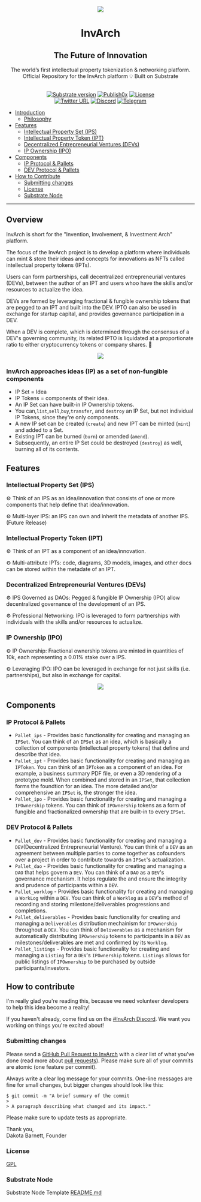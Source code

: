 <div align="center">
<img src="https://github.com/InvArch/brand/blob/main/Logo.png">
</div>

<div align="Center">
<h1>InvArch</h1>
<h2> The Future of Innovation </h2>
The world’s first intellectual property tokenization & networking platform.
<br>
Official Repository for the InvArch platform 💡
Built on Substrate 

<br>  
<br>

[![Substrate version](https://img.shields.io/badge/Substrate-3.0.0-brightgreen?logo=Parity%20Substrate)](https://substrate.dev/)
[![Publish0x](https://img.shields.io/badge/Publish0x-InvArch-brightgreen)](https://www.publish0x.com/blockchain-economy)
[![License](https://img.shields.io/github/license/InvArch/InvArch?color=green)](https://github.com/InvArch/InvArch/blob/main/LICENSE)
 <br />
[![Twitter URL](https://img.shields.io/twitter/url?style=social&url=https%3A%2F%2Ftwitter.com%2FInvArch)](https://twitter.com/InvArch_Tech)
[![Discord](https://img.shields.io/badge/Discord-gray?logo=discord)](https://discord.gg/J3hapvrpZJ)
[![Telegram](https://img.shields.io/badge/Telegram-gray?logo=telegram)]()
</div>

<!-- TOC -->

- [Introduction](##-Overview)
  - [Philosophy](###-InvArch-approaches-ideas-(IP)-as-a-set-of-non-fungible-components)
- [Features](##-Features)
  - [Intellectual Property Set (IPS)](###-Intellectual-Property-Set-IPS)
  - [Intellectual Property Token (IPT)](###-Intellectual-Property-Token-IPT)
  - [Decentralized Entrepreneurial Ventures (DEVs)](###-Decentralized-Entrepreneurial-Ventures-DEVs)
  - [IP Ownership (IPO)](###-IP-Ownership-IPO)
- [Components](##-Components)
  - [IP Protocol & Pallets](###-IP-Protocol-&-Pallets)
  - [DEV Protocol & Pallets](###-DEV-Protocol-&-Pallets)
- [How to Contribute](##-How-to-contribute)
  - [Submitting changes](###-Submitting-changes)
  - [License](###-License)
  - [Substrate Node](###-Substrate-Node)

<!-- /TOC -->
---
## Overview

InvArch is short for the "Invention, Involvement, & Investment Arch" platform.

The focus of the InvArch project is to develop a platform where individuals can mint & store their ideas and concepts for innovations as NFTs called
intellectual property tokens (IPTs). 

Users can form partnerships, call decentralized entrepreneurial ventures (DEVs), between the author of an IPT and 
users whoo have the skills and/or resources to actualize the idea. 

DEVs are formed by leveraging fractional & fungible ownership tokens that are pegged to an IPT and built into the DEV. IPTO can also be used 
in exchange for startup capital, and provides governance participation in a DEV. 

When a DEV is complete, which is determined through the consensus of a DEV's governing community, its related IPTO is liquidated at a proportionate
ratio to either cryptocurrency tokens or company shares. 🚀

<div align="center">
<img src="https://i.ibb.co/cxTZQqK/Screen-Shot-2021-08-28-at-5-42-07-PM.png" style="align-center">
</div>

### InvArch approaches ideas (IP) as a set of non-fungible components 
* IP Set = Idea
* IP Tokens  = components of their idea. 
* An IP Set can have built-in IP Ownership tokens. 
* You can,`list`,`sell`,`buy`,`transfer`, and `destroy` an IP Set, but not individual IP Tokens, since they're only components. 
* A new IP set can be created (`create`) and new IPT can be minted (`mint`) and added to a Set.
* Existing IPT can be burned (`burn`) or amended (`amend`). 
* Subsequently, an entire IP Set could be destroyed (`destroy`) as well, burning all of its contents.

## Features

### Intellectual Property Set (IPS)

⚙️   Think of an IPS as an idea/innovation that consists of one or more components that help define that idea/innovation.

⚙️   Multi-layer IPS: an IPS can own and inherit the metadata of another IPS. (Future Release)

### Intellectual Property Token (IPT)

⚙️   Think of an IPT as a component of an idea/innovation.

⚙️   Multi-attribute IPTs: code, diagrams, 3D models, images, and other docs can be stored within the metadate of an IPT.

### Decentralized Entrepreneurial Ventures (DEVs)

⚙️   IPS Governed as DAOs: Pegged & fungible IP Ownership (IPO) allow decentralized governance of the development of an IPS.

⚙️   Professional Networking: IPO is leveraged to form partnerships with individuals with the skills and/or resources to actualize.

### IP Ownership (IPO)

⚙️   IP Ownership: Fractional ownership tokens are minted in quantities of 10k, each representing a 0.01% stake over a IPS.

⚙️   Leveraging IPO: IPO can be leveraged in exchange for not just skills (i.e. partnerships), but also in exchange for capital.

<div align="center">
<img src="https://i.ibb.co/7NKWDM6/Screen-Shot-2021-08-28-at-5-41-35-PM.png" style="align-center">
</div>

## Components

### IP Protocol & Pallets
* `Pallet_ips` - Provides basic functionality for creating and managing an `IPSet`. You can think of an `IPSet` as an idea, which is basically a collection of components (intellectual property tokens) that define and describe that idea.
* `Pallet_ipt` - Provides basic functionality for creating and managing an `IPToken`. You can think of an `IPToken` as a component of an idea. For example, a business summary PDF file, or even a 3D rendering of a prototype mold. When combined and stored in an `IPSet`, that collection forms the foundtion for an idea. The more detailed and/or comprehensive an `IPSet` is, the stronger the idea.
* `Pallet_ipo` - Provides basic functionality for creating and managing a `IPOwnership` tokens. You can think of `IPOwnership` tokens as a form of fungible and fractionalized ownership that are built-in to every `IPSet`. 

### DEV Protocol & Pallets
* `Pallet_dev` - Provides basic functionality for creating and managing a `DEV`(Decentralized Entrepreneurial Venture). You can think of a `DEV` as an agreement between multiple parties to come together as cofounders over a project in order to contribute towards an `IPSet`'s actualization.
* `Pallet_dao` - Provides basic functionality for creating and managing a `DAO` that helps govern a `DEV`. You can think of a `DAO` as a `DEV`'s governance mechanism. It helps regulate the and ensure the integrity and prudence of participants within a `DEV`.
* `Pallet_worklog` - Provides basic functionality for creating and managing a `WorkLog` within a `DEV`. You can think of a `Worklog` as a `DEV`'s method of recording and storing milestone/deliverables progressions and completions.
* `Pallet_deliverables` - Provides basic functionality for creating and managing a `Deliverables` distribution mechainism for `IPOwnership` throughout a `DEV`. You can think of `Deliverables` as a mechanism for automatically distributing `IPOwnership` tokens to participants in a `DEV` as milestones/deliverables are met and confirmed by its `Worklog`.
* `Pallet_listings` - Provides basic functionality for creating and managing a `Listing` for a `DEV`'s `IPOwnership` tokens. `Listings` allows for public listings of `IPOwnership` to be purchased by outside participants/investors.

## How to contribute

I'm really glad you're reading this, because we need volunteer developers to help this idea become a reality!

If you haven't already, come find us on the [#InvArch Discord](https://discord.gg/J3hapvrpZJ). We want you working on things you're excited about!

### Submitting changes

Please send a [GitHub Pull Request to InvArch](https://github.com/InvArch/InvArch/pull/new/master) with a clear list of what you've done (read more about [pull requests](http://help.github.com/pull-requests/)). Please make sure all of your commits are atomic (one feature per commit).

Always write a clear log message for your commits. One-line messages are fine for small changes, but bigger changes should look like this:

    $ git commit -m "A brief summary of the commit
    > 
    > A paragraph describing what changed and its impact."
    
Please make sure to update tests as appropriate.


Thank you,<br>
Dakota Barnett, Founder



### License
[GPL](https://github.com/InvArch/InvArch/blob/main/LICENSE)

### Substrate Node
Substrate Node Template [README.md](https://github.com/substrate-developer-hub/substrate-node-template/blob/tutorials/solutions/build-a-dapp-v3%2B1/README.md)
